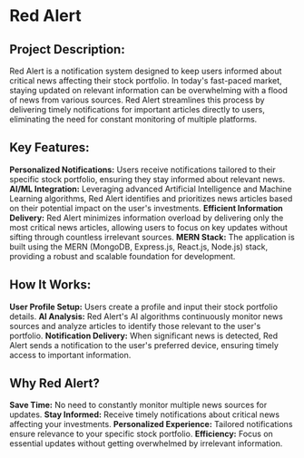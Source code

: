 # Red Alert
## Project Description:

Red Alert is a notification system designed to keep users informed about critical news affecting their stock portfolio. In today's fast-paced market, staying updated on relevant information can be overwhelming with a flood of news from various sources. Red Alert streamlines this process by delivering timely notifications for important articles directly to users, eliminating the need for constant monitoring of multiple platforms.

## Key Features:

**Personalized Notifications:** Users receive notifications tailored to their specific stock portfolio, ensuring they stay informed about relevant news.
**AI/ML Integration:** Leveraging advanced Artificial Intelligence and Machine Learning algorithms, Red Alert identifies and prioritizes news articles based on their potential impact on the user's investments.
**Efficient Information Delivery:** Red Alert minimizes information overload by delivering only the most critical news articles, allowing users to focus on key updates without sifting through countless irrelevant sources.
**MERN Stack:** The application is built using the MERN (MongoDB, Express.js, React.js, Node.js) stack, providing a robust and scalable foundation for development.

## How It Works:

**User Profile Setup:** Users create a profile and input their stock portfolio details.
**AI Analysis:** Red Alert's AI algorithms continuously monitor news sources and analyze articles to identify those relevant to the user's portfolio.
**Notification Delivery:** When significant news is detected, Red Alert sends a notification to the user's preferred device, ensuring timely access to important information.

## Why Red Alert?

**Save Time:** No need to constantly monitor multiple news sources for updates.
**Stay Informed:** Receive timely notifications about critical news affecting your investments.
**Personalized Experience:** Tailored notifications ensure relevance to your specific stock portfolio.
**Efficiency:** Focus on essential updates without getting overwhelmed by irrelevant information.
